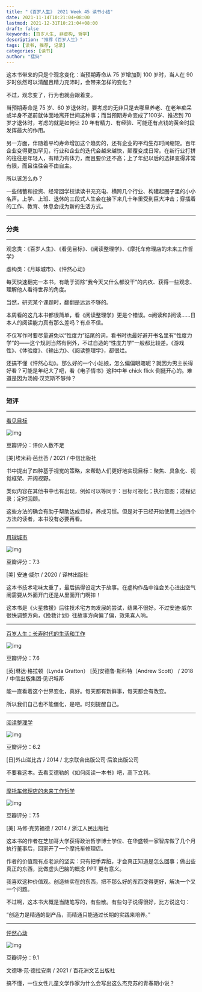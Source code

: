 ```yaml
---
title: "《百岁人生》 2021 Week 45 读书小结"
date: 2021-11-14T10:21:04+08:00
lastmod: 2021-12-31T10:21:04+08:00
draft: false
keywords: [百岁人生, 非虚构, 哲学]
description: "推荐《百岁人生》"
tags: [读书, 推荐, 记录]
categories: [读书]
author: "猛犸"
--- 
```


这本书带来的只是个观念变化：当预期寿命从 75 岁增加到 100 岁时，当人在 90 岁时依然可以清醒且精力充沛时，会带来怎样的变化？

不过，观念变了，行为也就会跟着变。

当预期寿命是 75 岁、60 岁退休时，要考虑的无非只是去哪里养老、在老年痴呆或半身不遂前就体面地离开世间这种事；而当预期寿命变成了100岁、推迟到 70 岁才退休时，考虑的就是如何让 20 年有精力、有经验、可能还有点钱的黄金时段发挥最大的作用。

另一方面，伴随着平均寿命增加这个趋势的，还有企业的平均生存时间缩短。百年企业变得更加罕见，行业和企业的迭代会越来越快，颠覆变成日常。在新行业打拼的往往是年轻人，有精力有体力，而且要价还不高；上了年纪以后的选择变得非常有限，而且往往会不由自主。

所以该怎么办？

一些储蓄和投资、经常回学校读读书充充电、横跨几个行业、构建起圈子里的小小名声。上学、上班、退休的三段式人生会在接下来几十年里受到巨大冲击；穿插着的工作、教育、休息会成为新的生活方式。

---

### 分类

---

观念类：《百岁人生》、《看见目标》、《阅读整理学》、《摩托车修理店的未来工作哲学》

虚构类：《月球城市》、《怦然心动》

每天快速翻完一本书，有助于消除“我今天又什么都没干”的内疚、获得一些观念、理解他人看待世界的角度。

当然，研究某个课题时，翻翻是远远不够的。

本周看的这几本书都很简单，看《阅读整理学》更是个错误。α阅读和β阅读……日本人的阅读能力真有那么差吗？有点不信。

不仅写作时要尽量避免以“性度力”结尾的词，看书时也最好避开书名里有“性度力学”的——这个规则当然有例外，不过自造的“性度力学”一般都比较差。《游戏性》、《体验度》、《输出力》、《阅读整理学》，都很烂。

还搞不懂《怦然心动》。那么好的一个小姑娘，怎么偏偏眼瞎呢？就因为男主长得好看？可能是年纪大了吧，看《电子情书》这种中年 chick flick 倒挺开心的。难道是因为汤姆·汉克斯不够帅？

---

### 短评

---

[看见目标](https://book.douban.com/subject/35507104/)

![img](https://i-1256632535.cos.ap-beijing.myqcloud.com/img/s33930123.jpg)

豆瓣评分：评价人数不足

[美]埃米莉·芭丝苔 / 2021 / 中信出版社

书中提出了四种基于视觉的策略，来帮助人们更好地实现目标：聚焦、具象化、视觉框架、开阔视野。

类似内容在其他书中也有出现，例如可以等同于：目标可视化；执行意图；过程记录；定时回顾。

这些方法的确会有助于帮助达成目标，养成习惯。但是对于已经开始使用上述四个方法的读者，本书没有必要再看。

---

[月球城市](https://book.douban.com/subject/35049754/)

![img](https://i-1256632535.cos.ap-beijing.myqcloud.com/img/s33722595.jpg)

豆瓣评分：7.3

[美] 安迪·威尔 / 2020 / 译林出版社

这本书技术宅味太重了，最后搞得设定大于故事。在虚构作品中谁会关心进出空气闸需要从外面开门还是从里面开门啊摔！

这本书是《火星救援》后往技术宅方向发展的尝试，结果不很好。不过安迪·威尔很快调整方向，《挽救计划》往故事方向偏了偏，效果喜人呐。

---

[百岁人生：长寿时代的生活和工作](https://book.douban.com/subject/30245089/)

![img](https://i-1256632535.cos.ap-beijing.myqcloud.com/img/s29790288.jpg)

豆瓣评分：7.6

[英]琳达·格拉顿（Lynda Gratton） [英]安德鲁·斯科特（Andrew Scott） / 2018 / 中信出版集团·见识城邦

能一直看着这个世界变化，真好。每天都有新鲜事，每天都会有改变。

所以我们自己也不能僵化，是吧。时刻提醒自己。

---

[阅读整理学](https://book.douban.com/subject/25940548/)

![img](https://i-1256632535.cos.ap-beijing.myqcloud.com/img/s27355709.jpg)

豆瓣评分：6.2

[日]外山滋比古 / 2014 / 北京联合出版公司·后浪出版公司

不要看这本。去看艾德勒的《如何阅读一本书》吧，高下立判。

---

[摩托车修理店的未来工作哲学](https://book.douban.com/subject/25885921/)

![img](https://i-1256632535.cos.ap-beijing.myqcloud.com/img/s27281679.jpg)

豆瓣评分：7.5

[美] 马修·克劳福德 / 2014 / 浙江人民出版社

这本书的作者在芝加哥大学获得政治哲学博士学位、在华盛顿一家智库做了几个月执行董事后，回家开了一个摩托车修理店。

作者的价值观有点老派的坚实：只有把手弄脏，才会真正知道是怎么回事；做出些真正的东西，比做虚头巴脑的概念 PPT 更有意义。

我喜欢这种价值观。创造些实在的东西，把不那么好的东西变得更好，解决一个又一个问题。

不过啊，这本书大概是当随笔写的，有些散。有些句子说得很好，比方说这句：

“创造力是精通的副产品，而精通只能通过长期的实践来培养。”

---

[怦然心动](https://book.douban.com/subject/26879324/)

![img](https://i-1256632535.cos.ap-beijing.myqcloud.com/img/s33620119.jpg)

豆瓣评分：9.1

文德琳·范·德拉安南 / 2021 / 百花洲文艺出版社

搞不懂，一位女性儿童文学作家为什么会写出这么杰克苏的青春期小说？
